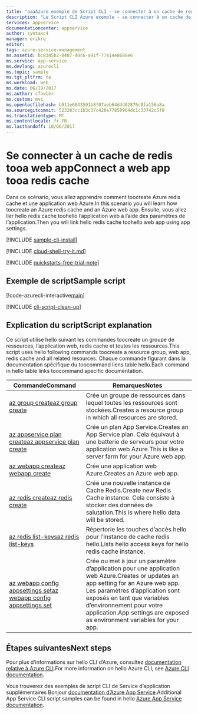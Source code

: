 ```yaml
---
title: "aaaAzure exemple de Script CLI - se connecter à un cache de redis web application tooa | Documents Microsoft"
description: "Le Script CLI Azure exemple - se connecter à un cache de redis tooa web app"
services: appservice
documentationcenter: appservice
author: syntaxc4
manager: erikre
editor: 
tags: azure-service-management
ms.assetid: bc8345b2-8487-40c6-a91f-77414e8688e6
ms.service: app-service
ms.devlang: azurecli
ms.topic: sample
ms.tgt_pltfrm: na
ms.workload: web
ms.date: 06/19/2017
ms.author: cfowler
ms.custom: mvc
ms.openlocfilehash: b911e6643591b8f07aeb64d4d62876c0fa156a8a
ms.sourcegitcommit: 523283cc1b3c37c428e77850964dc1c33742c5f0
ms.translationtype: MT
ms.contentlocale: fr-FR
ms.lasthandoff: 10/06/2017
---
```

# <a name="connect-a-web-app-tooa-redis-cache"></a><span data-ttu-id="e6b2f-103">Se connecter à un cache de redis tooa web app</span><span class="sxs-lookup"><span data-stu-id="e6b2f-103">Connect a web app tooa redis cache</span></span>

<span data-ttu-id="e6b2f-104">Dans ce scénario, vous allez apprendre comment toocreate Azure redis cache et une application web Azure.</span><span class="sxs-lookup"><span data-stu-id="e6b2f-104">In this scenario you will learn how toocreate an Azure redis cache and an Azure web app.</span></span> <span data-ttu-id="e6b2f-105">Ensuite, vous allez lier hello redis cache toohello l’application web à l’aide des paramètres de l’application.</span><span class="sxs-lookup"><span data-stu-id="e6b2f-105">Then you will link hello redis cache toohello web app using app settings.</span></span>

[!INCLUDE [sample-cli-install](../../../includes/sample-cli-install.md)]

[!INCLUDE [cloud-shell-try-it.md](../../../includes/cloud-shell-try-it.md)]

[!INCLUDE [quickstarts-free-trial-note](../../../includes/quickstarts-free-trial-note.md)]

## <a name="sample-script"></a><span data-ttu-id="e6b2f-106">Exemple de script</span><span class="sxs-lookup"><span data-stu-id="e6b2f-106">Sample script</span></span>

[!code-azurecli-interactive[main](../../../cli_scripts/app-service/connect-to-redis/connect-to-redis.sh "Azure Redis Cache")]

[!INCLUDE [cli-script-clean-up](../../../includes/cli-script-clean-up.md)]

## <a name="script-explanation"></a><span data-ttu-id="e6b2f-107">Explication du script</span><span class="sxs-lookup"><span data-stu-id="e6b2f-107">Script explanation</span></span>

<span data-ttu-id="e6b2f-108">Ce script utilise hello suivant les commandes toocreate un groupe de ressources, l’application web, redis cache et toutes les ressources.</span><span class="sxs-lookup"><span data-stu-id="e6b2f-108">This script uses hello following commands toocreate a resource group, web app, redis cache and all related resources.</span></span> <span data-ttu-id="e6b2f-109">Chaque commande figurant dans la documentation spécifique du toocommand liens table hello.</span><span class="sxs-lookup"><span data-stu-id="e6b2f-109">Each command in hello table links toocommand specific documentation.</span></span>

| <span data-ttu-id="e6b2f-110">Commande</span><span class="sxs-lookup"><span data-stu-id="e6b2f-110">Command</span></span> | <span data-ttu-id="e6b2f-111">Remarques</span><span class="sxs-lookup"><span data-stu-id="e6b2f-111">Notes</span></span> |
|---|---|
| [<span data-ttu-id="e6b2f-112">az group create</span><span class="sxs-lookup"><span data-stu-id="e6b2f-112">az group create</span></span>](https://docs.microsoft.com/cli/azure/group#create) | <span data-ttu-id="e6b2f-113">Crée un groupe de ressources dans lequel toutes les ressources sont stockées.</span><span class="sxs-lookup"><span data-stu-id="e6b2f-113">Creates a resource group in which all resources are stored.</span></span> |
| [<span data-ttu-id="e6b2f-114">az appservice plan create</span><span class="sxs-lookup"><span data-stu-id="e6b2f-114">az appservice plan create</span></span>](https://docs.microsoft.com/cli/azure/appservice/plan#create) | <span data-ttu-id="e6b2f-115">Crée un plan App Service.</span><span class="sxs-lookup"><span data-stu-id="e6b2f-115">Creates an App Service plan.</span></span> <span data-ttu-id="e6b2f-116">Cela équivaut à une batterie de serveurs pour votre application web Azure.</span><span class="sxs-lookup"><span data-stu-id="e6b2f-116">This is like a server farm for your Azure web app.</span></span> |
| [<span data-ttu-id="e6b2f-117">az webapp create</span><span class="sxs-lookup"><span data-stu-id="e6b2f-117">az webapp create</span></span>](https://docs.microsoft.com/cli/azure/webapp#create) | <span data-ttu-id="e6b2f-118">Crée une application web Azure.</span><span class="sxs-lookup"><span data-stu-id="e6b2f-118">Creates an Azure web app.</span></span> |
| [<span data-ttu-id="e6b2f-119">az redis create</span><span class="sxs-lookup"><span data-stu-id="e6b2f-119">az redis create</span></span>](https://docs.microsoft.com/en-us/cli/azure/redis#create) | <span data-ttu-id="e6b2f-120">Crée une nouvelle instance de Cache Redis.</span><span class="sxs-lookup"><span data-stu-id="e6b2f-120">Create new Redis Cache instance.</span></span> <span data-ttu-id="e6b2f-121">Cela consiste à stocker des données de salutation.</span><span class="sxs-lookup"><span data-stu-id="e6b2f-121">This is where hello data will be stored.</span></span> |
| [<span data-ttu-id="e6b2f-122">az redis list-keys</span><span class="sxs-lookup"><span data-stu-id="e6b2f-122">az redis list-keys</span></span>](https://docs.microsoft.com/en-us/cli/azure/redis#list-keys) | <span data-ttu-id="e6b2f-123">Répertorie les touches d’accès hello pour l’instance de cache redis hello.</span><span class="sxs-lookup"><span data-stu-id="e6b2f-123">Lists hello access keys for hello redis cache instance.</span></span> |
| [<span data-ttu-id="e6b2f-124">az webapp config appsettings set</span><span class="sxs-lookup"><span data-stu-id="e6b2f-124">az webapp config appsettings set</span></span>](https://docs.microsoft.com/cli/azure/webapp/config/appsettings#set) | <span data-ttu-id="e6b2f-125">Crée ou met à jour un paramètre d’application pour une application web Azure.</span><span class="sxs-lookup"><span data-stu-id="e6b2f-125">Creates or updates an app setting for an Azure web app.</span></span> <span data-ttu-id="e6b2f-126">Les paramètres d’application sont exposés en tant que variables d’environnement pour votre application.</span><span class="sxs-lookup"><span data-stu-id="e6b2f-126">App settings are exposed as environment variables for your app.</span></span> |

## <a name="next-steps"></a><span data-ttu-id="e6b2f-127">Étapes suivantes</span><span class="sxs-lookup"><span data-stu-id="e6b2f-127">Next steps</span></span>

<span data-ttu-id="e6b2f-128">Pour plus d’informations sur hello CLI d’Azure, consultez [documentation relative à Azure CLI](https://docs.microsoft.com/cli/azure/overview).</span><span class="sxs-lookup"><span data-stu-id="e6b2f-128">For more information on hello Azure CLI, see [Azure CLI documentation](https://docs.microsoft.com/cli/azure/overview).</span></span>

<span data-ttu-id="e6b2f-129">Vous trouverez des exemples de script CLI de Service d’application supplémentaires Bonjour [documentation d’Azure App Service](../app-service-cli-samples.md).</span><span class="sxs-lookup"><span data-stu-id="e6b2f-129">Additional App Service CLI script samples can be found in hello [Azure App Service documentation](../app-service-cli-samples.md).</span></span>
